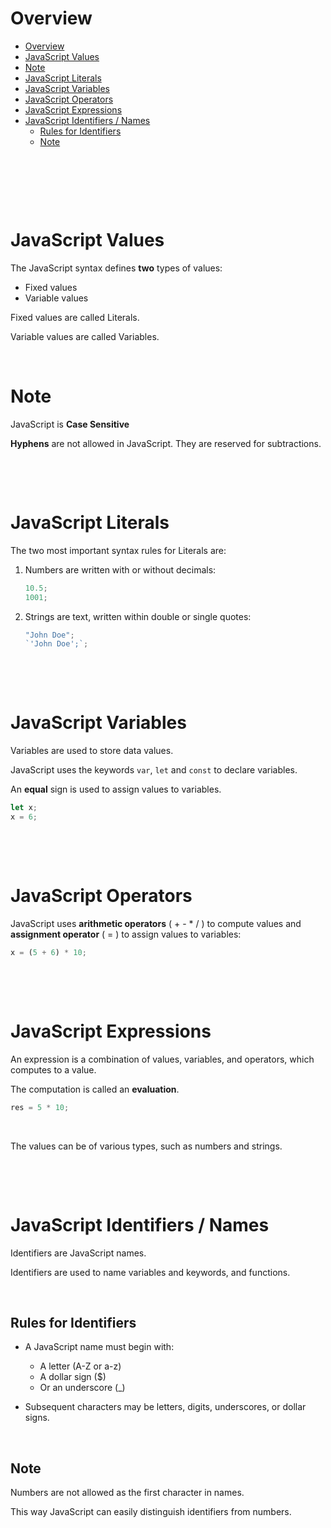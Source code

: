 # Overview

- [Overview](#overview)
- [JavaScript Values](#javascript-values)
- [Note](#note)
- [JavaScript Literals](#javascript-literals)
- [JavaScript Variables](#javascript-variables)
- [JavaScript Operators](#javascript-operators)
- [JavaScript Expressions](#javascript-expressions)
- [JavaScript Identifiers / Names](#javascript-identifiers--names)
  - [Rules for Identifiers](#rules-for-identifiers)
  - [Note](#note-1)

&nbsp;

&nbsp;

&nbsp;

# JavaScript Values

The JavaScript syntax defines **two** types of values:

- Fixed values
- Variable values

Fixed values are called Literals.

Variable values are called Variables.

&nbsp;

# Note

JavaScript is **Case Sensitive**

**Hyphens** are not allowed in JavaScript. They are reserved for subtractions.

&nbsp;

&nbsp;

# JavaScript Literals

The two most important syntax rules for Literals are:

1. Numbers are written with or without decimals:

   ```js
   10.5;
   1001;
   ```

2. Strings are text, written within double or single quotes:

   ```js
   "John Doe";
   `'John Doe';`;
   ```

&nbsp;

&nbsp;

# JavaScript Variables

Variables are used to store data values.

JavaScript uses the keywords `var`, `let` and `const` to declare variables.

An **equal** sign is used to assign values to variables.

```js
let x;
x = 6;
```

&nbsp;

&nbsp;

# JavaScript Operators

JavaScript uses **arithmetic operators** ( + - \* / ) to compute values and **assignment operator** ( = ) to assign values to variables:

```js
x = (5 + 6) * 10;
```

&nbsp;

&nbsp;

# JavaScript Expressions

An expression is a combination of values, variables, and operators, which computes to a value.

The computation is called an **evaluation**.

```js
res = 5 * 10;
```

&nbsp;

The values can be of various types, such as numbers and strings.

&nbsp;

&nbsp;

# JavaScript Identifiers / Names

Identifiers are JavaScript names.

Identifiers are used to name variables and keywords, and functions.

&nbsp;

## Rules for Identifiers

- A JavaScript name must begin with:

  - A letter (A-Z or a-z)
  - A dollar sign ($)
  - Or an underscore (\_)

- Subsequent characters may be letters, digits, underscores, or dollar signs.

&nbsp;

## Note

Numbers are not allowed as the first character in names.

This way JavaScript can easily distinguish identifiers from numbers.

&nbsp;
&nbsp;
&nbsp;
&nbsp;
&nbsp;
&nbsp;

